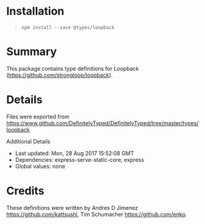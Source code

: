 # Installation
> `npm install --save @types/loopback`

# Summary
This package contains type definitions for Loopback (https://github.com/strongloop/loopback).

# Details
Files were exported from https://www.github.com/DefinitelyTyped/DefinitelyTyped/tree/master/types/loopback

Additional Details
 * Last updated: Mon, 28 Aug 2017 15:52:08 GMT
 * Dependencies: express-serve-static-core, express
 * Global values: none

# Credits
These definitions were written by Andres D Jimenez <https://github.com/kattsushi>, Tim Schumacher <https://github.com/enko>.
